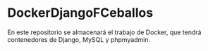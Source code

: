 # DockerDjangoFCeballos

En este repositorio se almacenará el trabajo de Docker, que tendrá contenedores de Django, MySQL y phpmyadmin.
